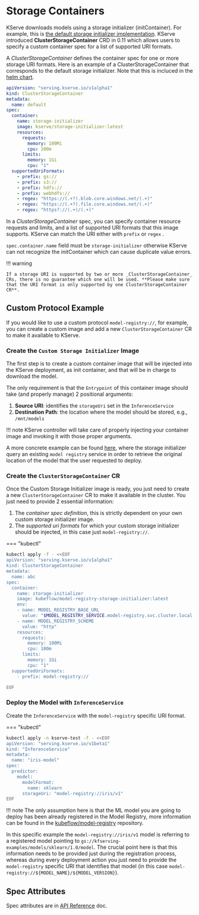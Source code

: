 # Storage Containers

KServe downloads models using a storage initializer (initContainer). For example, this is [the default storage initializer implementation](https://github.com/kserve/kserve/blob/79f2a48d0c9c72b034127170e38d6b29b927f03a/python/kserve/kserve/storage/storage.py). KServe introduced **ClusterStorageContainer** CRD in 0.11 which allows users to specify a custom container spec for a list of supported URI formats. 

A _ClusterStorageContainer_ defines the container spec for one or more storage URI formats. Here is an example of a ClusterStorageContainer that corresponds to the default storage initializer. Note that this is incluced in the [helm chart](https://github.com/kserve/kserve/blob/79f2a48d0c9c72b034127170e38d6b29b927f03a/charts/kserve-resources/templates/clusterstoragecontainer.yaml). 

```yaml
apiVersion: "serving.kserve.io/v1alpha1"
kind: ClusterStorageContainer
metadata:
  name: default
spec:
  container:
    name: storage-initializer
    image: kserve/storage-initializer:latest
    resources:
      requests:
        memory: 100Mi
        cpu: 100m
      limits:
        memory: 1Gi
        cpu: "1"
  supportedUriFormats:
    - prefix: gs://
    - prefix: s3://
    - prefix: hdfs://
    - prefix: webhdfs://
    - regex: "https://(.+?).blob.core.windows.net/(.+)"
    - regex: "https://(.+?).file.core.windows.net/(.+)"
    - regex: "https?://(.+)/(.+)"
```

In a _ClusterStorageContainer_ spec, you can specify container resource requests and limits, and a list of supported URI formats that this image supports. KServe can match the URI either with `prefix` or `regex` .

`spec.container.name` field must be `storage-initializer` otherwise KServe can not recognize the initContainer which can cause duplicate value errors.

!!! warning

    If a storage URI is supported by two or more _ClusterStorageContainer_ CRs, there is no guarantee which one will be used. **Please make sure that the URI format is only supported by one ClusterStorageContainer CR**.

## Custom Protocol Example

If you would like to use a custom protocol `model-registry://`, for example, you can create a custom image and add a new `ClusterStorageContainer` CR to make it available to KServe.

### Create the `Custom Storage Initializer` Image

The first step is to create a custom container image that will be injected into the KServe deployment, as init container, and that will be in charge to download the model.

The only requirement is that the `Entrypoint` of this container image should take (and properly manage) 2 positional arguments:
1. __Source URI__: identifies the `storageUri` set in the `InferenceService`
2. __Destination Path__: the location where the model should be stored, e.g., `/mnt/models`

!!! note
    KServe controller will take care of properly injecting your container image and invoking it with those proper arguments.

A more concrete example can be found [here](https://github.com/kubeflow/model-registry/tree/main/csi#model-registry-custom-storage-initializer), where the storage initializer query an existing `model registry` service in order to retrieve the original location of the model that the user requested to deploy.

###  Create the `ClusterStorageContainer` CR

Once the Custom Storage Initializer image is ready, you just need to create a new `ClusterStorageContainer` CR to make it available in the cluster. You just need to provide 2 essential information:
1. The _container spec definition_, this is strictly dependent on your own custom storage initializer image.
2. The _supported uri formats_ for which your custom storage initializer should be injected, in this case just `model-registry://`.

=== "kubectl"
```bash
kubectl apply -f - <<EOF
apiVersion: "serving.kserve.io/v1alpha1"
kind: ClusterStorageContainer
metadata:
  name: abc
spec:
  container:
    name: storage-initializer
    image: kubeflow/model-registry-storage-initializer:latest
    env:
    - name: MODEL_REGISTRY_BASE_URL
      value: "$MODEL_REGISTRY_SERVICE.model-registry.svc.cluster.local:$MODEL_REGISTRY_REST_PORT"
    - name: MODEL_REGISTRY_SCHEME
      value: "http"
    resources:
      requests:
        memory: 100Mi
        cpu: 100m
      limits:
        memory: 1Gi
        cpu: "1"
  supportedUriFormats:
    - prefix: model-registry://

EOF
```

### Deploy the Model with `InferenceService`

Create the `InferenceService` with the `model-registry` specific URI format.

=== "kubectl"
```bash
kubectl apply -n kserve-test -f - <<EOF
apiVersion: "serving.kserve.io/v1beta1"
kind: "InferenceService"
metadata:
  name: "iris-model"
spec:
  predictor:
    model:
      modelFormat:
        name: sklearn
      storageUri: "model-registry://iris/v1"
EOF
```

!!! note
    The only assumption here is that the ML model you are going to deploy has been already registered in the Model Registry, more information can be found in the [kubeflow/model-registry](https://github.com/kubeflow/model-registry) repository.

In this specific example the `model-registry://iris/v1` model is referring to a registered model pointing to `gs://kfserving-examples/models/sklearn/1.0/model`. The crucial point here is that this information needs to be provided just during the registration process, whereas during every deployment action you just need to provide the `model-registry` specific URI that identifies that model (in this case `model-registry://${MODEL_NAME}/${MODEL_VERSION}`).

## Spec Attributes

Spec attributes are in [API Reference](../../reference//api.md#serving.kserve.io/v1alpha1.ClusterStorageContainer) doc.